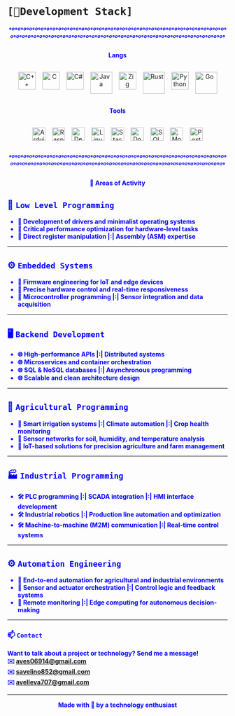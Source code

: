 # `[🔋Development Stack]`  
<div align="center">
    <h5><strong style="color: blue;">°º°º°º°º°º°º°º°º°º°º°º°º°º°º°º°º°º°º°º°º°º°º°º°º°º°º°º°º°º°º°º°º°º°º°º°º°º°º°º°º°º°º°º°º°º°º°º°º°º°º°º°º°º°º°º°º°º°º°º°º°º°º°º°º°º°º°º°º°º°º°º°º°º°º°</strong></h5>
</div>
<div align="center">
    <h4><strong style="color: blue;">Langs</strong></h4>
</div>
<div align="center">
    <div style="display: flex; flex-wrap: wrap; justify-content: center; gap: 15px; margin: 30px 0;">
        <!-- Tecnologias existentes -->
        <a href="https://isocpp.org/" target="_blank" title="C++">
            <img src="https://upload.wikimedia.org/wikipedia/commons/thumb/1/18/ISO_C%2B%2B_Logo.svg/1822px-ISO_C%2B%2B_Logo.svg.png" alt="C++" width="40" height="40">
        </a>
        <a href="https://www.iso.org/standard/74528.html" target="_blank" title="C">
            <img src="https://upload.wikimedia.org/wikipedia/commons/thumb/1/18/C_Programming_Language.svg/926px-C_Programming_Language.svg.png" alt="C" width="40" height="40">
        </a>
        <a href="https://dotnet.microsoft.com/" target="_blank" title="C#">
            <img src="https://upload.wikimedia.org/wikipedia/commons/thumb/b/bd/Logo_C_sharp.svg/1820px-Logo_C_sharp.svg.png" alt="C#" width="40" height="40">
        </a>
        <a href="https://www.java.com/" target="_blank" title="Java">
            <img src="https://scoop-cms.s3-eu-west-1.amazonaws.com/55e853c7ca2f3a596c8b4568/java-mascot-min.png" alt="Java" width="50" height="50">
        </a>
        <a href="https://ziglang.org/" target="_blank" title="Zig">
            <img src="https://cdn.icon-icons.com/icons2/2699/PNG/512/ziglang_logo_icon_170660.png" alt="Zig" width="40" height="40">
        </a>
        <a href="https://www.rust-lang.org/" target="_blank" title="Rust">
            <img src="https://www.rust-lang.org/static/images/wasm-ferris.png" alt="Rust" width="50" height="50">
        </a>
        <a href="https://www.python.org/" target="_blank" title="Python">
            <img src="https://upload.wikimedia.org/wikipedia/commons/thumb/0/0a/Python.svg/1200px-Python.svg.png" alt="Python" width="40" height="40">
        </a>
        <a href="https://go.dev/" target="_blank" title="Go">
            <img src="https://golang.halfiisland.com/logo.png" alt="Go" width="50" height="50">
        </a>
    </div>
</div>
<div align="center">
    <h4><strong style="color: blue;">Tools</strong></h4>
</div>
<div align="center">
    <div style="display: flex; flex-wrap: wrap; justify-content: center; gap: 15px; margin: 30px 0;">
        <!-- Tecnologias existentes -->
        <a href="https://www.arduino.cc/" target="_blank" title="Arduino">
            <img src="https://upload.wikimedia.org/wikipedia/commons/8/87/Arduino_Logo.svg" alt="Arduino" width="30" height="30">
        </a>
        <a href="https://www.raspberrypi.org/" target="_blank" title="Raspberry Pi">
            <img src="https://upload.wikimedia.org/wikipedia/en/thumb/c/cb/Raspberry_Pi_Logo.svg/1920px-Raspberry_Pi_Logo.svg.png" alt="Raspberry Pi" width="30" height="30">
        </a>
         <a href="https://www.deepseek.com/" target="_blank" title="DeepSeek">
            <img src="https://alice.dev/wp-content/uploads/2025/01/deepseek-ai-icon-seeklogo.png" alt="DeepSeek" width="30" height="30">
        </a>
        <a href="https://www.linux.org/" target="_blank" title="Linux">
            <img src="https://upload.wikimedia.org/wikipedia/commons/a/af/Tux.png" alt="Linux" width="30" height="30">
        </a>
        <a href="https://stackoverflow.com/" target="_blank" title="Stack Overflow">
            <img src="https://upload.wikimedia.org/wikipedia/commons/e/ef/Stack_Overflow_icon.svg" alt="Stack Overflow" width="30" height="30">
        </a>
        <a href="https://www.docker.com/" target="_blank" title="Docker">
            <img src="https://miro.medium.com/1*SJryNEZi8mugN4guNayofw.png" alt="Docker" width="30" height="30">
        </a>
        <a href="https://www.microsoft.com/sql-server/" target="_blank" title="SQL Server">
            <img src="https://lirp.cdn-website.com/9e5fcf4a/dms3rep/multi/opt/SQL-Server-Logo-640w.jpg" alt="SQL Server" width="30" height="30">
        </a>
        <a href="https://www.mongodb.com/" target="_blank" title="MongoDB">
            <img src="https://www.mongodb.com/assets/images/global/leaf.png" alt="MongoDB" width="30" height="30">
        </a>
        <a href="https://www.postgresql.org/" target="_blank" title="PostgreSQL">
            <img src="https://www.postgresql.org/media/img/about/press/elephant.png" alt="PostgreSQL" width="30" height="30">
        </a>
    </div>
</div>
<div align="center">
    <h5><strong style="color: blue;">°º°º°º°º°º°º°º°º°º°º°º°º°º°º°º°º°º°º°º°º°º°º°º°º°º°º°º°º°º°º°º°º°º°º°º°º°º°º°º°º°º°º°º°º°º°º°º°º°º°º°º°º°º°º°º°º°º°º°º°º°º°º°º°º°º°º°º°º°º°º°º°º°º°º°</strong></h5>
</div>

<div align="center"><h4><strong style="color: blue;"><p>🎯 Areas of Activity</p></h4></div>

## 🔧 `Low Level Programming`  
- 🔹 Development of drivers and minimalist operating systems  
- 🔹 Critical performance optimization for hardware-level tasks  
- 🔹 Direct register manipulation |:| Assembly (ASM) expertise  

---

## ⚙️ `Embedded Systems`  
- 🔺 Firmware engineering for IoT and edge devices  
- 🔺 Precise hardware control and real-time responsiveness  
- 🔺 Microcontroller programming |:| Sensor integration and data acquisition  

---

## 🖥️ `Backend Development`  
- 🌐 High-performance APIs |:| Distributed systems
- 🌐 Microservices and container orchestration
- 🌐 SQL & NoSQL databases |:| Asynchronous programming
- 🌐 Scalable and clean architecture design  

---

## 🌱 `Agricultural Programming`  
- 🌾 Smart irrigation systems |:| Climate automation |:| Crop health monitoring  
- 🌾 Sensor networks for soil, humidity, and temperature analysis  
- 🌾 IoT-based solutions for precision agriculture and farm management  

---

## 🏭 `Industrial Programming`  
- 🛠️ PLC programming |:| SCADA integration |:| HMI interface development  
- 🛠️ Industrial robotics |:| Production line automation and optimization  
- 🛠️ Machine-to-machine (M2M) communication |:| Real-time control systems  

---

## ⚙️ `Automation Engineering`  
- 🤖 End-to-end automation for agricultural and industrial environments  
- 🤖 Sensor and actuator orchestration |:| Control logic and feedback systems  
- 🤖 Remote monitoring |:| Edge computing for autonomous decision-making  

---

### 📫 `Contact`  
Want to talk about a project or technology? **Send me a message!**  
✉️ [aves06914@gmail.com](mailto:aves06914@gmail.com)  
✉️ [savelino852@gmail.com](mailto:savelino852@gmail.com)  
✉️ [avelleva707@gmail.com](mailto:avelleva707@gmail.com)

---
<p align="center">Made with 💙 by a technology enthusiast</p>
